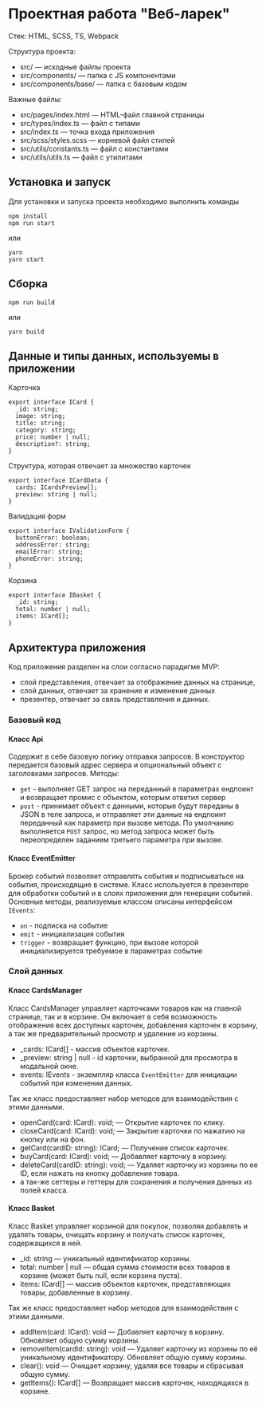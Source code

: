 # Проектная работа "Веб-ларек"

Стек: HTML, SCSS, TS, Webpack

Структура проекта:
- src/ — исходные файлы проекта
- src/components/ — папка с JS компонентами
- src/components/base/ — папка с базовым кодом

Важные файлы:
- src/pages/index.html — HTML-файл главной страницы
- src/types/index.ts — файл с типами
- src/index.ts — точка входа приложения
- src/scss/styles.scss — корневой файл стилей
- src/utils/constants.ts — файл с константами
- src/utils/utils.ts — файл с утилитами

## Установка и запуск
Для установки и запуска проекта необходимо выполнить команды

```
npm install
npm run start
```

или

```
yarn
yarn start
```
## Сборка

```
npm run build
```

или

```
yarn build
```
## Данные и типы данных, используемы в приложении

Карточка

```
export interface ICard {
  _id: string;
  image: string;
  title: string;
  category: string;
  price: number | null;
  description?: string;
}
```

Структура, которая отвечает за множество карточек

```
export interface ICardData {
  cards: ICardsPreview[];
  preview: string | null;
}
```

Валидация форм

```
export interface IValidationForm {
  buttonError: boolean;
  addressError: string; 
  emailError: string; 
  phoneError: string; 
}
```

Корзина

```
export interface IBasket { 
  _id: string;
  total: number | null;
  items: ICard[];
}
```
## Архитектура приложения

Код приложения разделен на слои согласно парадигме MVP: 
- слой представления, отвечает за отображение данных на странице, 
- слой данных, отвечает за хранение и изменение данных
- презентер, отвечает за связь представления и данных.

### Базовый код

#### Класс Api
Содержит в себе базовую логику отправки запросов. В конструктор передается базовый адрес сервера и опциональный объект с заголовками запросов.
Методы: 
- `get` - выполняет GET запрос на переданный в параметрах ендпоинт и возвращает промис с объектом, которым ответил сервер
- `post` - принимает объект с данными, которые будут переданы в JSON в теле запроса, и отправляет эти данные на ендпоинт переданный как параметр при вызове метода. По умолчанию выполняется `POST` запрос, но метод запроса может быть переопределен заданием третьего параметра при вызове.

#### Класс EventEmitter
Брокер событий позволяет отправлять события и подписываться на события, происходящие в системе. Класс используется в презентере для обработки событий и в слоях приложения для генерации событий.  
Основные методы, реализуемые классом описаны интерфейсом `IEvents`:
- `on` - подписка на событие
- `emit` - инициализация события
- `trigger` - возвращает функцию, при вызове которой инициализируется требуемое в параметрах событие

### Слой данных

#### Класс CardsManager
Класс CardsManager управляет карточками товаров как на главной странице, так и в корзине. Он включает в себя возможность отображения всех доступных карточек, добавления карточек в корзину, а так же предварительный просмотр и удаление из корзины.
- _cards: ICard[] - массив объектов карточек.
- _preview: string | null - id карточки, выбранной для просмотра в модальной окне.
- events: IEvents - экземпляр класса `EventEmitter` для инициации событий при изменении данных.

Так же класс предоставляет набор методов для взаимодействия с этими данными.
- openCard(card: ICard): void; — Открытие карточек по клику.
- closeCard(card: ICard): void; — Закрытие карточки по нажатию на кнопку или на фон.
- getCard(cardID: string): ICard; — Получение список карточек.
- buyCard(card: ICard): void; — Добавляет карточку в корзину.
- deleteCard(cardID: string): void; — Удаляет карточку из корзины по ее ID, если нажать на кнопку добавления товара.
- а так-же сеттеры и геттеры для сохранения и получения данных из полей класса.

#### Класс Basket
Класс Basket управляет корзиной для покупок, позволяя добавлять и удалять товары, очищать корзину и получать список карточек, содержащихся в ней.
- _id: string — уникальный идентификатор корзины.
- total: number | null — общая сумма стоимости всех товаров в корзине (может быть null, если корзина пуста).
- items: ICard[] — массив объектов карточек, представляющих товары, добавленные в корзину.

Так же класс предоставляет набор методов для взаимодействия с этими данными.
- addItem(card: ICard): void — Добавляет карточку в корзину. Обновляет общую сумму корзины.
- removeItem(cardId: string): void — Удаляет карточку из корзины по её уникальному идентификатору. Обновляет общую сумму корзины.
- clear(): void — Очищает корзину, удаляя все товары и сбрасывая общую сумму.
- getItems(): ICard[] — Возвращает массив карточек, находящихся в корзине.